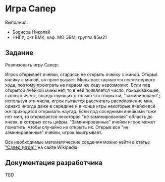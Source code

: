 ﻿# Игра Сапер

Выполнил:

 - Борисов Николай
 - ННГУ, ф-т ВМК, каф. МО ЭВМ, группа 85м21

## Задание

Реализовать игру Сапер:

Игрок открывает ячейки, стараясь не открыть ячейку с миной.
Открыв ячейку с миной, он проигрывает.
Мины расставляются после первого хода, поэтому проиграть на первом же ходу невозможно.
Если под открытой ячейкой мины нет, то в ней появляется число, показывающее, сколько ячеек, соседствующих с только что открытой, "заминировано";
используя эти числа, игрок пытается рассчитать расположение мин, однако иногда даже в середине и в конце игры некоторые ячейки всё же приходится открывать наугад.
Если под соседними ячейками тоже нет мин, то открывается некоторая "не заминированная" область до ячеек, в которых есть цифры.
"Заминированные" ячейки игрок может пометить, чтобы случайно не открыть их.
Открыв все "не заминированные" ячейки, игрок выигрывает.

Все необходимые математические сведения можно найти в статье
["Сапёр (игра)"][minesweeper] на сайте Wikipedia.

## Документация разработчика

TBD

<!-- LINKS -->

[minesweeper]: http://ru.wikipedia.org/wiki/%D1%E0%EF%B8%F0_%28%E8%E3%F0%E0%29
